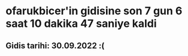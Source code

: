 # ofarukbicer'in gidisine son 7 gun 6 saat 10 dakika 47 saniye kaldi

## Gidis tarihi: 30.09.2022 :(